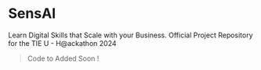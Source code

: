 # SensAI
Learn Digital Skills that Scale with your Business. Official Project Repository for the TIE U - H@ackathon 2024


> Code to Added Soon !
